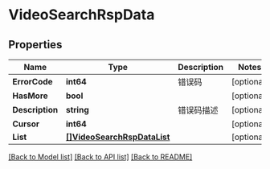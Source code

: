 # VideoSearchRspData

## Properties

Name | Type | Description | Notes
------------ | ------------- | ------------- | -------------
**ErrorCode** | **int64** | 错误码 | [optional] 
**HasMore** | **bool** |  | [optional] 
**Description** | **string** | 错误码描述 | [optional] 
**Cursor** | **int64** |  | [optional] 
**List** | [**[]VideoSearchRspDataList**](VideoSearchRsp_data_list.md) |  | [optional] 

[[Back to Model list]](../README.md#documentation-for-models) [[Back to API list]](../README.md#documentation-for-api-endpoints) [[Back to README]](../README.md)


